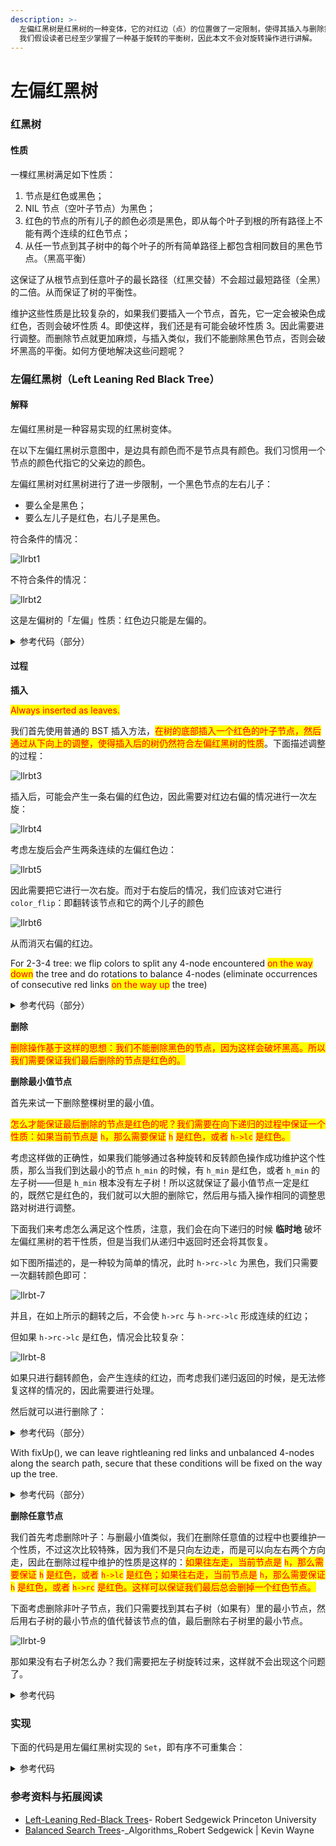 ```yaml
---
description: >-
  左偏红黑树是红黑树的一种变体，它的对红边（点）的位置做了一定限制，使得其插入与删除操作可以与 2-3 树构成一一对应。
  我们假设读者已经至少掌握了一种基于旋转的平衡树，因此本文不会对旋转操作进行讲解。
---
```


# 左偏红黑树

### 红黑树

#### 性质

一棵红黑树满足如下性质：

1. 节点是红色或黑色；
2. NIL 节点（空叶子节点）为黑色；
3. 红色的节点的所有儿子的颜色必须是黑色，即从每个叶子到根的所有路径上不能有两个连续的红色节点；
4. 从任一节点到其子树中的每个叶子的所有简单路径上都包含相同数目的黑色节点。（黑高平衡）

这保证了从根节点到任意叶子的最长路径（红黑交替）不会超过最短路径（全黑）的二倍。从而保证了树的平衡性。

维护这些性质是比较复杂的，如果我们要插入一个节点，首先，它一定会被染色成红色，否则会破坏性质 4。即使这样，我们还是有可能会破坏性质 3。因此需要进行调整。而删除节点就更加麻烦，与插入类似，我们不能删除黑色节点，否则会破坏黑高的平衡。如何方便地解决这些问题呢？

### 左偏红黑树（Left Leaning Red Black Tree）

#### 解释

左偏红黑树是一种容易实现的红黑树变体。

在以下左偏红黑树示意图中，是边具有颜色而不是节点具有颜色。我们习惯用一个节点的颜色代指它的父亲边的颜色。

左偏红黑树对红黑树进行了进一步限制，一个黑色节点的左右儿子：

* 要么全是黑色；
* 要么左儿子是红色，右儿子是黑色。

符合条件的情况：

![llrbt1](https://oi-wiki.org/ds/images/llrbt-1.png)

不符合条件的情况：

![llrbt2](https://oi-wiki.org/ds/images/llrbt-2.png)

这是左偏树的「左偏」性质：红色边只能是左偏的。

<details>

<summary>参考代码（部分）</summary>

<pre class="language-java"><code class="lang-java">// Some code
Node rotateLeft(Node h) {
    x = h.right;
    h.right = x.left;
    x.left = h;
    x.color = h.color;
    h.color = RED;
    return x;
}

Node rotateRight(Node h)
{
<strong>    x = h.left;
</strong>    h.left= x.right;
    x.right= h;
    x.color = h.color;
    h.color = RED;
    return x;
}

void flipColors(Node h)
{
    h.color = !h.color;
    h.left.color = !h.left.color;
    h.right.color = !h.right.color;
}
</code></pre>

</details>

#### 过程

**插入**

<mark style="color:red;">Always inserted as leaves.</mark>

我们首先使用普通的 BST 插入方法，<mark style="color:red;">在树的底部插入一个红色的叶子节点，然后通过从下向上的调整，使得插入后的树仍然符合左偏红黑树的性质</mark>。下面描述调整的过程：

![llrbt3](https://oi-wiki.org/ds/images/llrbt-3.png)

插入后，可能会产生一条右偏的红色边，因此需要对红边右偏的情况进行一次左旋：

![llrbt4](https://oi-wiki.org/ds/images/llrbt-4.png)

考虑左旋后会产生两条连续的左偏红色边：

![llrbt5](https://oi-wiki.org/ds/images/llrbt-5.png)

因此需要把它进行一次右旋。而对于右旋后的情况，我们应该对它进行 `color_flip`：即翻转该节点和它的两个儿子的颜色

![llrbt6](https://oi-wiki.org/ds/images/llrbt-6.png)

从而消灭右偏的红边。

For 2-3-4 tree: we flip colors to split any 4-node encountered <mark style="color:red;">on the way down</mark> the tree and do rotations to balance 4-nodes (eliminate occurrences of consecutive red links <mark style="color:red;">on the way up</mark> the tree)

<details>

<summary>参考代码（部分）</summary>

<pre class="language-java"><code class="lang-java">// Some code
public class LLRB&#x3C;Key extends Comparable&#x3C;Key>, Value>
{
<strong>    private static final boolean RED = true;
</strong>    private static final boolean BLACK = false;
    private Node root;
    private class Node {
        private Key key;
        private Value val;
        private Node left, right;
        private boolean color;
        Node(Key key, Value val) {
            this.key = key;
            this.val = val;
            this.color = RED;
        }
    }
    public Value search(Key key) {
<strong>        Node x = root;
</strong>        while (x != null) {
            int cmp = key.compareTo(x.key);
            if (cmp == 0) return x.val;
            else if (cmp &#x3C; 0) x = x.left;
            else if (cmp > 0) x = x.right;
        }
        return null;
    }
    
    public void insert(Key key, Value value) {
        root = insert(root, key, value);
<strong>        root.color = BLACK;
</strong>    }
    
    private Node insert(Node h, Key key, Value value) {
        
        if (h == null)
            return new Node(key, value);

        int cmp = key.compareTo(h.key);
        if (cmp == 0)
            h.val = value;
        else if (cmp &#x3C; 0)
            h.left = insert(h.left, key, value);
        else
            h.right = insert(h.right, key, value);
        
        // fix up
        if (isRed(h.right) &#x26;&#x26; !isRed(h.left))
            h = rotateLeft(h);
<strong>        if (isRed(h.left) &#x26;&#x26; isRed(h.left.left))
</strong><strong>            h = rotateRight(h);
</strong>        if (isRed(h.left) &#x26;&#x26; isRed(h.right))
            colorFlip(h);
        return h;
    }
}
</code></pre>

</details>

**删除**

<mark style="color:red;">删除操作基于这样的思想：我们不能删除黑色的节点，因为这样会破坏黑高。所以我们需要保证我们最后删除的节点是红色的。</mark>

**删除最小值节点**

首先来试一下删除整棵树里的最小值。

<mark style="color:red;">怎么才能保证最后删除的节点是红色的呢？我们需要在向下递归的过程中保证一个性质：如果当前节点是</mark> <mark style="color:red;"></mark><mark style="color:red;">`h`</mark><mark style="color:red;">，那么需要保证</mark> <mark style="color:red;"></mark><mark style="color:red;">`h`</mark> <mark style="color:red;"></mark><mark style="color:red;">是红色，或者</mark> <mark style="color:red;"></mark><mark style="color:red;">`h->lc`</mark> <mark style="color:red;"></mark><mark style="color:red;">是红色。</mark>

考虑这样做的正确性，如果我们能够通过各种旋转和反转颜色操作成功维护这个性质，那么当我们到达最小的节点 `h_min` 的时候，有 `h_min` 是红色，或者 `h_min` 的左子树——但是 `h_min` 根本没有左子树！所以这就保证了最小值节点一定是红的，既然它是红色的，我们就可以大胆的删除它，然后用与插入操作相同的调整思路对树进行调整。

下面我们来考虑怎么满足这个性质，注意，我们会在向下递归的时候 **临时地** 破坏左偏红黑树的若干性质，但是当我们从递归中返回时还会将其恢复。

如下图所描述的，是一种较为简单的情况，此时 `h->rc->lc` 为黑色，我们只需要一次翻转颜色即可：

![llrbt-7](https://oi-wiki.org/ds/images/llrbt-7.png)

并且，在如上所示的翻转之后，不会使 `h->rc` 与 `h->rc->lc` 形成连续的红边；

但如果 `h->rc->lc` 是红色，情况会比较复杂：

![llrbt-8](https://oi-wiki.org/ds/images/llrbt-8.png)

如果只进行翻转颜色，会产生连续的红边，而考虑我们递归返回的时候，是无法修复这样的情况的，因此需要进行处理。

然后就可以进行删除了：

<details>

<summary>参考代码（部分）</summary>

```java
// Some code
public void deleteMin() {
    root = deleteMin(root);
    root.color = BLACK;
}
private Node deleteMin(Node h) {

    if (h.left == null) return null; // this line is deleting node to null.

    // 只有当h->lc和h->lc->lc都是黑色的时候，才需要做旋转来保证可以继续找最小值；不用旋
    // 转，说明h->lc或h->lc-lc是红色的。
    // 原则：我们需要在向下递归的过程中保证一个性质：如果当前节点是 h，那么需要保
    //      证 h 是红色，或者 h->lc 是红色;
    // Easy Case保证了h->lc是红色；Harder Case 保证了h->lc->lc是红色。
    if (!isRed(h.left) && !isRed(h.left.left))
        h = moveRedLeft(h); // 这里对应的是 Easy Case 和 Harder Case两个处理。

    // 向左递归，这句之前是way down，这句之后是way up
    h.left = deleteMin(h.left);

    //
    return fixUp(h);
}
```

</details>

With fixUp(), we can leave rightleaning red links and unbalanced 4-nodes along the search path, secure that these conditions will be fixed on the way up the tree.

<details>

<summary>参考代码（部分）</summary>

```java
// Some code
public Node fixUp(Node h) {
    if (isRed(h.right) && !isRed(h.left))
        h = rotateLeft(h);
    if (isRed(h.left) && isRed(h.left.left))
        h = rotateRight(h);
    if (isRed(h.left) && isRed(h.right))
        colorFlip(h);
    return h;
}

```

</details>

**删除任意节点**

我们首先考虑删除叶子：与删最小值类似，我们在删除任意值的过程中也要维护一个性质，不过这次比较特殊，因为我们不是只向左边走，而是可以向左右两个方向走，因此在删除过程中维护的性质是这样的：<mark style="color:red;">如果往左走，当前节点是</mark> <mark style="color:red;"></mark><mark style="color:red;">`h`</mark><mark style="color:red;">，那么需要保证</mark> <mark style="color:red;"></mark><mark style="color:red;">`h`</mark> <mark style="color:red;"></mark><mark style="color:red;">是红色，或者</mark> <mark style="color:red;"></mark><mark style="color:red;">`h->lc`</mark> <mark style="color:red;"></mark><mark style="color:red;">是红色；如果往右走，当前节点是</mark> <mark style="color:red;"></mark><mark style="color:red;">`h`</mark><mark style="color:red;">，那么需要保证</mark> <mark style="color:red;"></mark><mark style="color:red;">`h`</mark> <mark style="color:red;"></mark><mark style="color:red;">是红色，或者</mark> <mark style="color:red;"></mark><mark style="color:red;">`h->rc`</mark> <mark style="color:red;"></mark><mark style="color:red;">是红色。这样可以保证我们最后总会删掉一个红色节点。</mark>

下面考虑删除非叶子节点，我们只需要找到其右子树（如果有）里的最小节点，然后用右子树的最小节点的值代替该节点的值，最后删除右子树里的最小节点。

![llrbt-9](https://oi-wiki.org/ds/images/llrbt-9.png)

那如果没有右子树怎么办？我们需要把左子树旋转过来，这样就不会出现这个问题了。

<details>

<summary>参考代码</summary>

<pre class="language-java"><code class="lang-java">// Some code
private Node moveRedLeft(Node h) {
    colorFlip(h);
    if (isRed(h.right.left)) {
        h.right = rotateRight(h.right);
        h = rotateLeft(h);
        colorFlip(h);
    }
    return h;
}

private Node moveRedRight(Node h) {
    colorFlip(h);
    if (isRed(h.left.left)) {
        h = rotateRight(h);
        colorFlip(h);
    }
    return h;
}

public void delete(Key key) {
    root = delete(root, key);
    root.color = BLACK;
}
private Node delete(Node h, Key key) {
    if (key.compareTo(h.key) &#x3C; 0) {
        
        // 只有当h->lc和h->lc->lc都是黑色的时候，才需要做旋转来保证可以继续找最小值；不用旋
        // 转，说明h->lc或h->lc-lc是红色的。
        // 原则：我们需要在向下递归的过程中保证一个性质：如果当前节点是 h，那么需要保
        //      证 h 是红色，或者 h->lc 是红色;
        // Easy Case保证了h->lc是红色；Harder Case 保证了h->lc->lc是红色。
<strong>        if (!isRed(h.left) &#x26;&#x26; !isRed(h.left.left))
</strong>            h = moveRedLeft(h);
        h.left = delete(h.left, key);
    } else {
    
        // 因为是往右走，要保证h-rc是红色的，既然左边是红色的，那就rotateRight
        if (isRed(h.left))
            h = rotateRight(h);
        
        // 这个是叶子的Delete操作
        if (key.compareTo(h.key) == 0 &#x26;&#x26; (h.right == null))
            return null;
        
        // 只有当h->rc和h->rc->rc都是黑色的时候，才需要做旋转来保证可以继续找最小值；不用旋
        // 转，说明h->rc或h->rc-rc是红色的。
        // 原则：我们需要在向下递归的过程中保证一个性质：如果当前节点是 h，那么需要保
        //      证 h 是红色，或者 h->rc 是红色;
        // Easy Case保证了h->rc是红色；Harder Case 保证了h->rc->rc是红色。
        if (!isRed(h.right) &#x26;&#x26; !isRed(h.right.left))
            h = moveRedRight(h);
        
        // 这个是非叶子的Delete操作
        // (1)找到右子树（如果有）里的最小节点，
        // (2)用右子树的最小节点的值代替该节点的值，
        // (3)删除右子树里的最小节点。
        if (key.compareTo(h.key) == 0) {
<strong>            h.val = get(h.right, min(h.right).key);
</strong>            h.key = min(h.right).key;
            h.right = deleteMin(h.right);
        }
        else
            h.right = delete(h.right, key);
    }
    return fixUp(h);
}
</code></pre>

</details>

### 实现

下面的代码是用左偏红黑树实现的 `Set`，即有序不可重集合：

<details>

<summary>参考代码</summary>



</details>

### 参考资料与拓展阅读

* [Left-Leaning Red-Black Trees](https://sedgewick.io/wp-content/themes/sedgewick/papers/2008LLRB.pdf)- Robert Sedgewick Princeton University
* [Balanced Search Trees](https://algs4.cs.princeton.edu/lectures/keynote/33BalancedSearchTrees-2x2.pdf)-\_Algorithms\_Robert Sedgewick | Kevin Wayne
